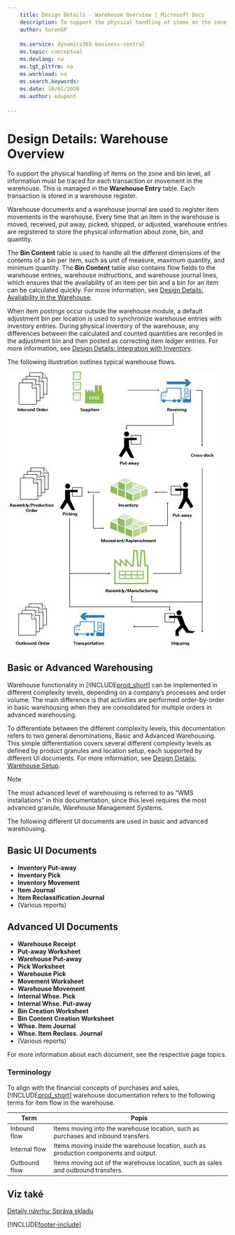 ```yaml
---
    title: Design Details - Warehouse Overview | Microsoft Docs
    description: To support the physical handling of items on the zone and bin level, all information must be traced for each transaction or movement in the warehouse. This is managed in the **Warehouse Entry** table. Each transaction is stored in a warehouse register.
    author: SorenGP

    ms.service: dynamics365-business-central
    ms.topic: conceptual
    ms.devlang: na
    ms.tgt_pltfrm: na
    ms.workload: na
    ms.search.keywords:
    ms.date: 10/01/2020
    ms.author: edupont

---
```

# Design Details: Warehouse Overview
To support the physical handling of items on the zone and bin level, all information must be traced for each transaction or movement in the warehouse. This is managed in the **Warehouse Entry** table. Each transaction is stored in a warehouse register.

Warehouse documents and a warehouse journal are used to register item movements in the warehouse. Every time that an item in the warehouse is moved, received, put away, picked, shipped, or adjusted, warehouse entries are registered to store the physical information about zone, bin, and quantity.

The **Bin Content** table is used to handle all the different dimensions of the contents of a bin per item, such as unit of measure, maximum quantity, and minimum quantity. The **Bin Content** table also contains flow fields to the warehouse entries, warehouse instructions, and warehouse journal lines, which ensures that the availability of an item per bin and a bin for an item can be calculated quickly. For more information, see [Design Details: Availability in the Warehouse](design-details-availability-in-the-warehouse.md).

When item postings occur outside the warehouse module, a default adjustment bin per location is used to synchronize warehouse entries with inventory entries. During physical inventory of the warehouse, any differences between the calculated and counted quantities are recorded in the adjustment bin and then posted as correcting item ledger entries. For more information, see [Design Details: Integration with Inventory](design-details-integration-with-inventory.md).

The following illustration outlines typical warehouse flows.

![Overview of warehouse processes](media/design_details_warehouse_management_overview.png "Overview of warehouse processes")

## Basic or Advanced Warehousing
Warehouse functionality in [!INCLUDE[prod_short](includes/prod_short.md)] can be implemented in different complexity levels, depending on a company’s processes and order volume. The main difference is that activities are performed order-by-order in basic warehousing when they are consolidated for multiple orders in advanced warehousing.

To differentiate between the different complexity levels, this documentation refers to two general denominations, Basic and Advanced Warehousing. This simple differentiation covers several different complexity levels as defined by product granules and location setup, each supported by different UI documents. For more information, see [Design Details: Warehouse Setup](design-details-warehouse-setup.md).

> [!NOTE]  
> The most advanced level of warehousing is referred to as “WMS installations” in this documentation, since this level requires the most advanced granule, Warehouse Management Systems.

The following different UI documents are used in basic and advanced warehousing.

## Basic UI Documents

- **Inventory Put-away**
- **Inventory Pick**
- **Inventory Movement**
- **Item Journal**
- **Item Reclassification Journal**
- (Various reports)

## Advanced UI Documents

- **Warehouse Receipt**
- **Put-away Worksheet**
- **Warehouse Put-away**
- **Pick Worksheet**
- **Warehouse Pick**
- **Movement Worksheet**
- **Warehouse Movement**
- **Internal Whse. Pick**
- **Internal Whse. Put-away**
- **Bin Creation Worksheet**
- **Bin Content Creation Worksheet**
- **Whse. Item Journal**
- **Whse. Item Reclass. Journal**
- (Various reports)

For more information about each document, see the respective page topics.

### Terminology
To align with the financial concepts of purchases and sales, [!INCLUDE[prod_short](includes/prod_short.md)] warehouse documentation refers to the following terms for item flow in the warehouse.

| Term | Popis |
|----------|---------------------------------------|  
| Inbound flow | Items moving into the warehouse location, such as purchases and inbound transfers. |
| Internal flow | Items moving inside the warehouse location, such as production components and output. |
| Outbound flow | Items moving out of the warehouse location, such as sales and outbound transfers. |

## Viz také
[Detaily návrhu: Správa skladu](design-details-warehouse-management.md)


[!INCLUDE[footer-include](includes/footer-banner.md)]
